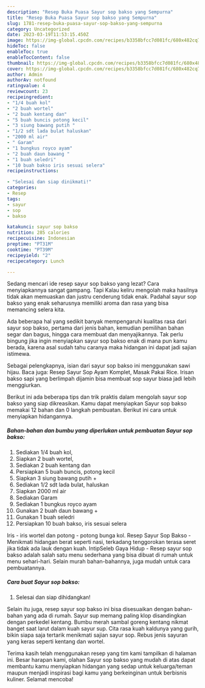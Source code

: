 ```yaml
---
description: "Resep Buka Puasa Sayur sop bakso yang Sempurna"
title: "Resep Buka Puasa Sayur sop bakso yang Sempurna"
slug: 1781-resep-buka-puasa-sayur-sop-bakso-yang-sempurna
category: Uncategorized
date: 2023-03-19T11:53:15.450Z
image: https://img-global.cpcdn.com/recipes/b3358bfcc7d081fc/680x482cq70/sayur-sop-bakso-foto-resep-utama.jpg
hideToc: false
enableToc: true
enableTocContent: false
thumbnail: https://img-global.cpcdn.com/recipes/b3358bfcc7d081fc/680x482cq70/sayur-sop-bakso-foto-resep-utama.jpg
cover: https://img-global.cpcdn.com/recipes/b3358bfcc7d081fc/680x482cq70/sayur-sop-bakso-foto-resep-utama.jpg
author: Admin
authorAv: notfound
ratingvalue: 4
reviewcount: 23
recipeingredient:
- "1/4 buah kol"
- "2 buah wortel"
- "2 buah kentang dan"
- "5 buah buncis potong kecil"
- "3 siung bawang putih "
- "1/2 sdt lada bulat haluskan"
- "2000 ml air"
- " Garam"
- "1 bungkus royco ayam"
- "2 buah daun bawang "
- "1 buah seledri"
- "10 buah bakso iris sesuai selera"
recipeinstructions:

- "Selesai dan siap dinikmati!"
categories:
- Resep
tags:
- sayur
- sop
- bakso

katakunci: sayur sop bakso 
nutrition: 285 calories
recipecuisine: Indonesian
preptime: "PT31M"
cooktime: "PT39M"
recipeyield: "2"
recipecategory: Lunch

---
```



Sedang mencari ide resep sayur sop bakso yang lezat? Cara menyiapkannya sangat gampang. Tapi Kalau keliru mengolah maka hasilnya tidak akan memuaskan dan justru cenderung tidak enak. Padahal sayur sop bakso yang enak seharusnya memiliki aroma dan rasa yang bisa memancing selera kita.


Ada beberapa hal yang sedikit banyak mempengaruhi kualitas rasa dari sayur sop bakso, pertama dari jenis bahan, kemudian pemilihan bahan segar dan bagus, hingga cara membuat dan menyajikannya. Tak perlu bingung jika ingin menyiapkan sayur sop bakso enak di mana pun kamu berada, karena asal sudah tahu caranya maka hidangan ini dapat jadi sajian istimewa.

Sebagai pelengkapnya, isian dari sayur sop bakso ini menggunakan sawi hijau. Baca juga: Resep Sayur Sop Ayam Komplet, Masak Pakai Rice. Irisan bakso sapi yang berlimpah dijamin bisa membuat sop sayur biasa jadi lebih menggiurkan.


Berikut ini ada beberapa tips dan trik praktis dalam mengolah sayur sop bakso yang siap dikreasikan. Kamu dapat menyiapkan Sayur sop bakso memakai 12 bahan dan 0 langkah pembuatan. Berikut ini cara untuk menyiapkan hidangannya.

<!--inarticleads1-->

##### Bahan-bahan dan bumbu yang diperlukan untuk pembuatan Sayur sop bakso:

1. Sediakan 1/4 buah kol,
1. Siapkan 2 buah wortel,
1. Sediakan 2 buah kentang dan
1. Persiapkan 5 buah buncis, potong kecil
1. Siapkan 3 siung bawang putih +
1. Sediakan 1/2 sdt lada bulat, haluskan
1. Siapkan 2000 ml air
1. Sediakan  Garam
1. Sediakan 1 bungkus royco ayam
1. Gunakan 2 buah daun bawang +
1. Gunakan 1 buah seledri
1. Persiapkan 10 buah bakso, iris sesuai selera


Iris - iris wortel dan potong - potong bunga kol. Resep Sayur Sop Bakso - Menikmati hidangan berat seperti nasi, terkadang tenggorokan terasa seret jika tidak ada lauk dengan kuah. IntipSeleb Gaya Hidup - Resep sayur sop bakso adalah salah satu menu sederhana yang bisa dibuat di rumah untuk menu sehari-hari. Selain murah bahan-bahannya, juga mudah untuk cara pembuatannya. 

<!--inarticleads2-->

##### Cara buat Sayur sop bakso:


1. Selesai dan siap dihidangkan!

Selain itu juga, resep sayur sop bakso ini bisa disesuaikan dengan bahan-bahan yang ada di rumah. Sayur sup memang paling klop disandingkan dengan perkedel kentang. Bumbu merah sambal goreng kentang nikmat banget saat larut dalam kuah sayur sup. Cita rasa kuah kaldunya yang gurih, bikin siapa saja tertarik menikmati sajian sayur sop. Rebus jenis sayuran yang keras seperti kentang dan wortel. 

Terima kasih telah menggunakan resep yang tim kami tampilkan di halaman ini. Besar harapan kami, olahan Sayur sop bakso yang mudah di atas dapat membantu kamu menyiapkan hidangan yang sedap untuk keluarga/teman maupun menjadi inspirasi bagi kamu yang berkeinginan untuk berbisnis kuliner. Selamat mencoba!
